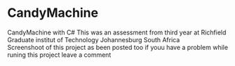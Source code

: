 # CandyMachine
CandyMachine with C#
This was an assessment from third year at Richfield Graduate institut of Technology Johannesburg South Africa  
Screenshoot of this project as been posted too if youu have a problem while runing this project leave a comment 
